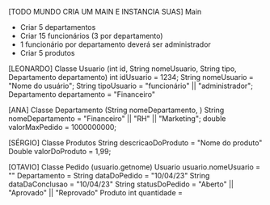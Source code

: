 [TODO MUNDO CRIA UM MAIN E INSTANCIA SUAS]
Main
- Criar 5 departamentos
- Criar 15 funcionários (3 por departamento)
- 1 funcionário por departamento deverá ser administrador
- Criar 5 produtos 

[LEONARDO]
Classe Usuario (int id, String nomeUsuario, String tipo, Departamento departamento)
int idUsuario = 1234;
String nomeUsuario = "Nome do usuário"; 
String tipoUsuario = "funcionário" || "administrador";
Departamento departamento = "Financeiro"

[ANA]
Classe Departamento (String nomeDepartamento, )
String nomeDepartamento = "Financeiro" || "RH" || "Marketing"; 
double valorMaxPedido = 1000000000;

[SÉRGIO]
Classe Produtos
String descricaoDoProduto = "Nome do produto"
Double valorDoProduto = 1,99;


[OTAVIO]
Classe Pedido (usuario.getnome)
Usuario usuario.nomeUsuario = ""
Departamento = 
String dataDoPedido = "10/04/23"
String dataDaConclusao = "10/04/23"
String statusDoPedido = "Aberto" || "Aprovado" || "Reprovado"
Produto
int quantidade = 







